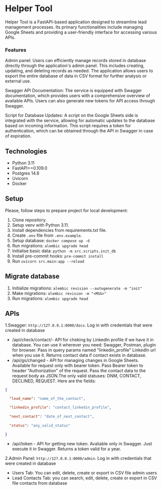 # Helper Tool

Helper Tool is a FastAPI-based application designed to streamline lead management processes. Its primary functionalities include managing Google Sheets and providing a user-friendly interface for accessing various APIs.

### Features

Admin panel: Users can efficiently manage records stored in database directly through the application's admin panel. This includes creating, updating, and deleting records as needed. The application allows users to export the entire database of data in CSV format for further analysis or external use.

Swagger API Documentation: The service is equipped with Swagger documentation, which provides users with a comprehensive overview of available APIs. Users can also generate new tokens for API access through Swagger.

Script for Database Updates: A script on the Google Sheets side is integrated with the service, allowing for automatic updates to the database based on incoming information. This script requires a token for authentication, which can be obtained through the API in Swagger in case of expiration.

## Technologies
- Python 3.11
- FastAPI==0.109.0
- Postgres 14.6
- Uvicorn
- Docker

## Setup
Please, follow steps to prepare project for local development:
1. Clone repository.
2. Setup venv with Python 3.11.
3. Install dependencies from requirements.txt file.
4. Create `.env` file from `.env.example`.
5. Setup database: `docker compose up -d`
6. Run migrations: `alembic upgrade head`
7. Initialise basic data: `python -m src.scripts.init_db`
8. Install pre-commit hooks: `pre-commit install`
9. Run `uvicorn src.main:app --reload`

## Migrate database
1. Initialize migrations: `alembic revision --autogenerate -m "init"`
2. Make migrations: `alembic revision -m "<MSG>"`
3. Run migrations: `alembic upgrade head`

## APIs

1.Swagger: `http://127.0.0.1:8000/docs`. Log in with credentials that were created in database
- /api/check/contact/- API for cheking by LinkedIn profile if we have it in database.
  You can use it wherever you need: Swagger, Postman, plugin for browser. Pass in query params named "linkedin_profile" LinkedIn url when you use it. Returns contact data if contact exists in database. 
- /api/gs/changed - API for managing changes in Google Sheets. Available for request only with bearer token. Pass Bearer token to header "Authorization" of the request. Pass the contact data to the request body as JSON.The only valid statuses: DNM, CONTACT, DECLINED, REQUEST. Here are the fields:

```JSON
{

  "lead_name": "name_of_the_contact",

  "linkedin_profile": "contact_linkedin_profile",
  
  "next_contact": "date_of_next_contact",
  
  "status": "any_valid_status"
  
}
```

- /api/token - API for getting new token. Avaliable only in Swagger. Just execute it in Swagger. Returns a token valid for a year.

2.Admin Panel: `http://127.0.0.1:8000/admin`. Log in with credentials that were created in database
- Users Tab: You can edit, delete, create or export in CSV file admin users
- Lead Contacts Tab: you can search, edit, delete, create or export in CSV file contacts from database
